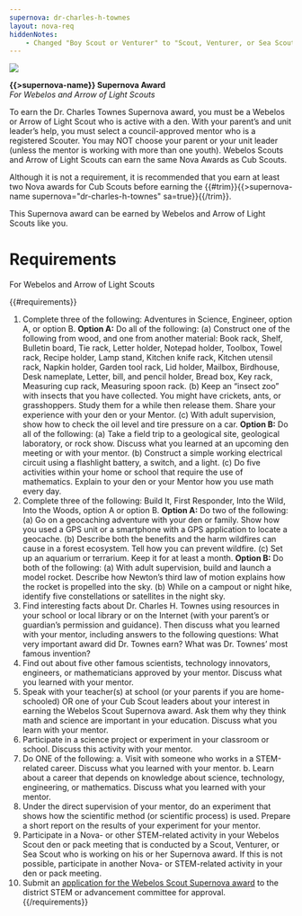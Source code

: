 ```yaml
---
supernova: dr-charles-h-townes
layout: nova-req
hiddenNotes:
    - Changed "Boy Scout or Venturer" to "Scout, Venturer, or Sea Scout"
---
```


<div class="D(f) Jc(sb) Fxd(rr) Fxd(c)--s">
<div class="W(175px) Ta(c) Fxs(0) Mx(a)--s"><img src="{{supernova}}-award.jpg" class="W(100%) Mx(a) H(a)"></div>
<div>

**{{>supernova-name}} Supernova Award**<br />*For Webelos and Arrow of Light Scouts*

To earn the Dr. Charles Townes Supernova award, you must be a Webelos or Arrow of Light Scout who is active with a den. With your parent’s and unit leader’s help, you must select a council-approved mentor who is a registered Scouter. You may NOT choose your parent or your unit leader (unless the mentor is working with more than one youth).  Webelos Scouts and Arrow of Light Scouts can earn the same Nova Awards as Cub Scouts.

Although it is not a requirement, it is recommended that you earn at least two Nova awards for Cub Scouts before earning the {{#trim}}{{>supernova-name supernova="dr-charles-h-townes" sa=true}}{{/trim}}.

This Supernova award can be earned by Webelos and Arrow of Light Scouts like you.

</div></div>

# Requirements

For Webelos and Arrow of Light Scouts

{{#requirements}}
1. Complete three of the following: Adventures in Science, Engineer, option A, or option B.
    **Option A:**  Do all of the following:
        (a) Construct one of the following from wood, and one from another material: Book rack, Shelf, Bulletin board, Tie rack, Letter holder, Notepad holder, Toolbox, Towel rack, Recipe holder, Lamp stand, Kitchen knife rack, Kitchen utensil rack, Napkin holder, Garden tool rack, Lid holder, Mailbox, Birdhouse, Desk nameplate, Letter, bill, and pencil holder, Bread box, Key rack, Measuring cup rack, Measuring spoon rack.
        (b) Keep an “insect zoo” with insects that you have collected. You might have crickets, ants, or grasshoppers. Study them for a while then release them. Share your experience with your den or your Mentor.
        (c) With adult supervision, show how to check the oil level and tire pressure on a car.
    **Option B:** Do all of the following:
        (a) Take a field trip to a geological site, geological laboratory, or rock show. Discuss what you learned at an upcoming den meeting or with your mentor.
        (b) Construct a simple working electrical circuit using a flashlight battery, a switch, and a light.
        (c) Do five activities within your home or school that require the use of mathematics. Explain to your den or your Mentor how you use math every day.
2. Complete three of the following: Build It, First Responder, Into the Wild, Into the Woods, option A or option B.
    **Option A:**  Do two of the following:
        (a) Go on a geocaching adventure with your den or family. Show how you used a GPS unit or a smartphone with a GPS application to locate a geocache.
        (b) Describe both the benefits and the harm wildfires can cause in a forest ecosystem. Tell how you can prevent wildfire.
        (c) Set up an aquarium or terrarium. Keep it for at least a month.
    **Option B:**  Do both of the following:
        (a) With adult supervision, build and launch a model rocket. Describe how Newton’s third law of motion explains how the rocket is propelled into the sky.
        (b) While on a campout or night hike, identify five constellations or satellites in the night sky.
3. Find interesting facts about Dr. Charles H. Townes using resources in your school or local library or on the Internet (with your parent’s or guardian’s permission and guidance). Then discuss what you learned with your mentor, including answers to the following questions: What very important award did Dr. Townes earn? What was Dr. Townes’ most famous invention?
4. Find out about five other famous scientists, technology innovators, engineers, or mathematicians approved by your mentor. Discuss what you learned with your mentor.
5. Speak with your teacher(s) at school (or your parents if you are home-schooled) OR one of your Cub Scout leaders about your interest in earning the Webelos Scout Supernova award. Ask them why they think math and science are important in your education. Discuss what you learn with your mentor.
6. Participate in a science project or experiment in your classroom or school. Discuss this activity with your mentor.
7. Do ONE of the following:
    a. Visit with someone who works in a STEM-related career. Discuss what you learned with your mentor.
    b. Learn about a career that depends on knowledge about science, technology, engineering, or mathematics. Discuss what you learned with your mentor.
8. Under the direct supervision of your mentor, do an experiment that shows how the scientific method (or scientific process) is used. Prepare a short report on the results of your experiment for your mentor.
9. Participate in a Nova- or other STEM-related activity in your Webelos Scout den or pack meeting that is conducted by a Scout, Venturer, or Sea Scout who is working on his or her Supernova award. If this is not possible, participate in another Nova- or STEM-related activity in your den or pack meeting.
10. Submit an [application for the Webelos Scout Supernova award](https://filestore.scouting.org/filestore/STEM/pdf/SupernovaApplication.pdf) to the district STEM or advancement committee for approval.
{{/requirements}}
